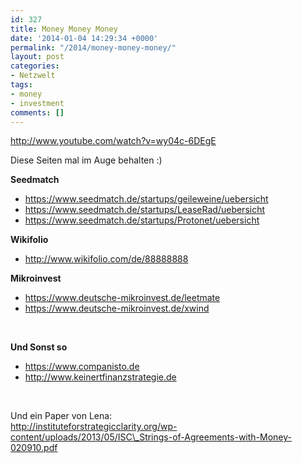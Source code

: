 ```yaml
---
id: 327
title: Money Money Money
date: '2014-01-04 14:29:34 +0000'
permalink: "/2014/money-money-money/"
layout: post
categories:
- Netzwelt
tags:
- money
- investment
comments: []
---
```

<http://www.youtube.com/watch?v=wy04c-6DEgE>

Diese Seiten mal im Auge behalten :)

**Seedmatch**

- <https://www.seedmatch.de/startups/geileweine/uebersicht>
- <https://www.seedmatch.de/startups/LeaseRad/uebersicht>
- <https://www.seedmatch.de/startups/Protonet/uebersicht>

**Wikifolio**

- <http://www.wikifolio.com/de/88888888>

**Mikroinvest**

- <https://www.deutsche-mikroinvest.de/leetmate>
- <https://www.deutsche-mikroinvest.de/xwind>

&nbsp;

**Und Sonst so**

- <https://www.companisto.de>
- <http://www.keinertfinanzstrategie.de>

&nbsp;

Und ein Paper von Lena:  
<http://instituteforstrategicclarity.org/wp-content/uploads/2013/05/ISC\_Strings-of-Agreements-with-Money-020910.pdf>